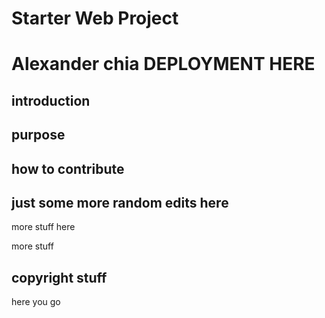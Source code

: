 # Starter Web Project

# Alexander chia DEPLOYMENT HERE
## introduction

## purpose

## how to contribute

## just some more random edits here

more stuff here


more stuff

## copyright stuff
here you go